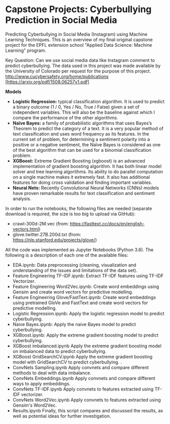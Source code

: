 # Capstone Projects: Cyberbullying Prediction in Social Media

Predicting Cyberbullying in Social Media (Instagram) using Machine Learning Techniques. This is an overview of my final original capstone project for the EPFL extension school "Applied Data Science: Machine Learning" program. 

Key Question: Can we use social media data like Instagram comment to predict cyberbullying. The data used in this project was made available by the University of Colorado per request for the purpose of this project. http://www.cucybersafety.org/home/publications [https://arxiv.org/pdf/1508.06257v1.pdf]

**Models**

- **Logistic Regression:** typical classification algorithm. It is used to predict a binary outcome (1 / 0, Yes / No, True / False) given a set of independent variables. This will also be the baseline against which I compare the performance of the other algorithms.
- **Naïve Bayes:** a family of probabilistic algorithms that uses Bayes’s Theorem to predict the category of a text. It is a very popular method of text classification and uses word frequency as its features. In the current set of problem, for determining a sentiment polarity into a positive or a negative sentiment, the Naïve Bayes is considered as one of the best algorithm that can be used for a binomial classification problem.
- **XGBoost:** Extreme Gradient Boosting (xgboost) is an advanced implementation of gradient boosting algorithm. It has both linear model solver and tree learning algorithms. Its ability to do parallel computation on a single machine makes it extremely fast. It also has additional features for doing cross validation and finding important variables. 
- **Neural Nets:** Recently Convolutional Neural Networks (CNNs) models have proven remarkable results for text classification and sentiment analysis.


In order to run the notebooks, the following files are needed (separate download is required, the size is too big to upload via GitHub):

- crawl-300d-2M.vec (from: https://fasttext.cc/docs/en/english-vectors.html)
- glove.twitter.27B.200d.txt (from: https://nlp.stanford.edu/projects/glove/)

All the code was implemented as Jupyter Notebooks (Python 3.6). The following is a description of each one of the available files:

- EDA.ipynb:
Data preprocessing (cleaning, visualization and understanding of the issues and limitations of the data set).
- Feature Engineering TF-IDF.ipynb:
Extract TF-IDF features using TF-IDF Vectorizer.
- Feature Engineering Word2Vec.ipynb:
Create word embeddings using Gensim and create word vectors for predictive modelling.
- Feature Engineering Glove/FastText.ipynb:
Create word embeddings using pretrained GloVe and FastText and create word vectors for predictive modelling.
- Logistic Regression.ipynb:
Apply the logistic regression model to predict cyberbullying. 
- Naive Bayes.ipynb:
Apply the naive Bayes model to predict cyberbullying.
- XGBoost.ipynb:
Apply the extreme gradient boosting model to predict cyberbullying. 
- XGBoost imbalanced.ipynb
Apply the extreme gradient boosting model on imbalanced data to predict cyberbullying. 
- XGBoost GridSearchCV.ipynb
Apply the extreme gradient boosting model with GridSearchCV to predict cyberbullying. .
- ConvNets Sampling.ipynb
Apply convnets and compare different methods to deal with data imbalance. 
- ConvNets Embeddings.ipynb
Apply convnets and compare different ways to apply embeddings. 
- ConvNets TF-IDF.ipynb
Apply convnets to features extracted using TF-IDF vectorizer. 
- ConvNets Word2Vec.ipynb
Apply convnets to features extracted using Gensim's Word2Vec. 
- Results.ipynb
Finally, this script compares and discussed the results, as well as potential ideas for further investigation.